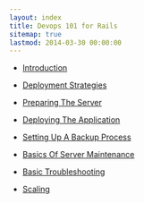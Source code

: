 ```yaml
---
layout: index
title: Devops 101 for Rails
sitemap: true
lastmod: 2014-03-30 00:00:00
---
```


<div class="post-list">
    <ul>
			<li>
				<a href="{{ site.baseurl }}/rails-devops/introduction/">
					Introduction
				</a>
     </li>
   </ul>
    <ul>
			<li>
				<a href="{{ site.baseurl }}/rails-devops/deployment-strategies/">
					Deployment Strategies
				</a>
     </li>
   </ul>
    <ul>
			<li>
				<a href="{{ site.baseurl }}/rails-devops/preparing-the-server/">
					Preparing The Server
				</a>
     </li>
   </ul>
    <ul>
			<li>
				<a href="{{ site.baseurl }}/rails-devops/deploying-application/">
					Deploying The Application
				</a>
     </li>
   </ul>
    <ul>
			<li>
				<a href="{{ site.baseurl }}/rails-devops/backup-plan/">
					Setting Up A Backup Process
				</a>
     </li>
   </ul>
    <ul>
			<li>
				<a href="{{ site.baseurl }}/rails-devops/basics-of-server-maintenance/">
					Basics Of Server Maintenance
				</a>
     </li>
   </ul>
    <ul>
			<li>
				<a href="{{ site.baseurl }}/rails-devops/basic-troubleshooting/">
					Basic Troubleshooting
				</a>
     </li>
   </ul>
    <ul>
			<li>
				<a href="{{ site.baseurl }}/rails-devops/scaling/">
					Scaling
				</a>
     </li>
   </ul>
</div>

